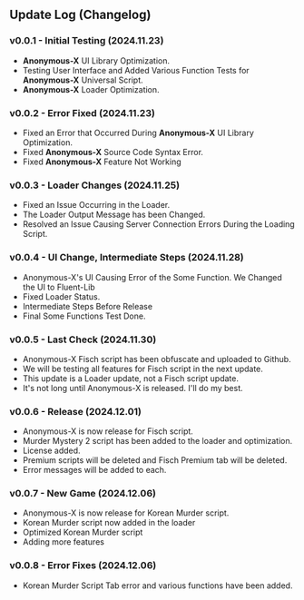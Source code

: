 ## **Update Log (Changelog)**

### v0.0.1 - Initial Testing (2024.11.23)
- **Anonymous-X** UI Library Optimization.
- Testing User Interface and Added Various Function Tests for **Anonymous-X** Universal Script.
- **Anonymous-X** Loader Optimization.

### v0.0.2 - Error Fixed (2024.11.23)
- Fixed an Error that Occurred During **Anonymous-X** UI Library Optimization.
- Fixed **Anonymous-X** Source Code Syntax Error.
- Fixed **Anonymous-X** Feature Not Working

### v0.0.3 - Loader Changes (2024.11.25)
- Fixed an Issue Occurring in the Loader.
- The Loader Output Message has been Changed.
- Resolved an Issue Causing Server Connection Errors During the Loading Script.

### v0.0.4 - UI Change, Intermediate Steps (2024.11.28)
- Anonymous-X's UI Causing Error of the Some Function. We Changed the UI to Fluent-Lib
- Fixed Loader Status.
- Intermediate Steps Before Release
- Final Some Functions Test Done.

### v0.0.5 - Last Check (2024.11.30)
- Anonymous-X Fisch script has been obfuscate and uploaded to Github.
- We will be testing all features for Fisch script in the next update.
- This update is a Loader update, not a Fisch script update.
- It's not long until Anonymous-X is released. I'll do my best.

### v0.0.6 - Release (2024.12.01)
- Anonymous-X is now release for Fisch script.
- Murder Mystery 2 script has been added to the loader and optimization.
- License added.
- Premium scripts will be deleted and Fisch Premium tab will be deleted.
- Error messages will be added to each.

### v0.0.7 - New Game (2024.12.06)
- Anonymous-X is now release for Korean Murder script.
- Korean Murder script now added in the loader
- Optimized Korean Murder script
- Adding more features

### v0.0.8 - Error Fixes (2024.12.06)
- Korean Murder Script Tab error and various functions have been added.
